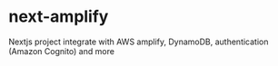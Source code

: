 # next-amplify
Nextjs project integrate with AWS amplify, DynamoDB, authentication (Amazon Cognito) and more
